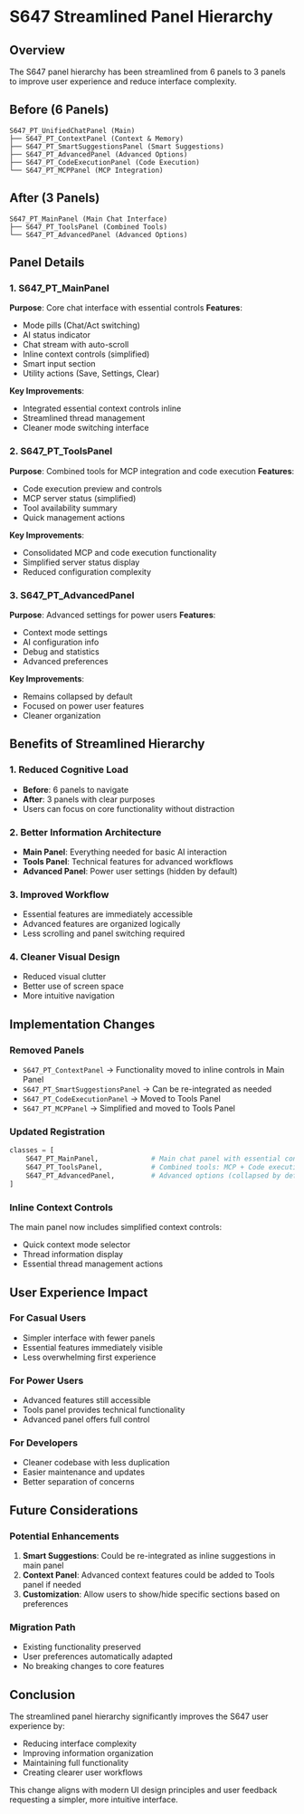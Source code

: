 # S647 Streamlined Panel Hierarchy

## Overview

The S647 panel hierarchy has been streamlined from 6 panels to 3 panels to improve user experience and reduce interface complexity.

## Before (6 Panels)

```
S647_PT_UnifiedChatPanel (Main)
├── S647_PT_ContextPanel (Context & Memory)
├── S647_PT_SmartSuggestionsPanel (Smart Suggestions)
├── S647_PT_AdvancedPanel (Advanced Options)
├── S647_PT_CodeExecutionPanel (Code Execution)
└── S647_PT_MCPPanel (MCP Integration)
```

## After (3 Panels)

```
S647_PT_MainPanel (Main Chat Interface)
├── S647_PT_ToolsPanel (Combined Tools)
└── S647_PT_AdvancedPanel (Advanced Options)
```

## Panel Details

### 1. S647_PT_MainPanel
**Purpose**: Core chat interface with essential controls
**Features**:
- Mode pills (Chat/Act switching)
- AI status indicator
- Chat stream with auto-scroll
- Inline context controls (simplified)
- Smart input section
- Utility actions (Save, Settings, Clear)

**Key Improvements**:
- Integrated essential context controls inline
- Streamlined thread management
- Cleaner mode switching interface

### 2. S647_PT_ToolsPanel
**Purpose**: Combined tools for MCP integration and code execution
**Features**:
- Code execution preview and controls
- MCP server status (simplified)
- Tool availability summary
- Quick management actions

**Key Improvements**:
- Consolidated MCP and code execution functionality
- Simplified server status display
- Reduced configuration complexity

### 3. S647_PT_AdvancedPanel
**Purpose**: Advanced settings for power users
**Features**:
- Context mode settings
- AI configuration info
- Debug and statistics
- Advanced preferences

**Key Improvements**:
- Remains collapsed by default
- Focused on power user features
- Cleaner organization

## Benefits of Streamlined Hierarchy

### 1. Reduced Cognitive Load
- **Before**: 6 panels to navigate
- **After**: 3 panels with clear purposes
- Users can focus on core functionality without distraction

### 2. Better Information Architecture
- **Main Panel**: Everything needed for basic AI interaction
- **Tools Panel**: Technical features for advanced workflows
- **Advanced Panel**: Power user settings (hidden by default)

### 3. Improved Workflow
- Essential features are immediately accessible
- Advanced features are organized logically
- Less scrolling and panel switching required

### 4. Cleaner Visual Design
- Reduced visual clutter
- Better use of screen space
- More intuitive navigation

## Implementation Changes

### Removed Panels
- `S647_PT_ContextPanel` → Functionality moved to inline controls in Main Panel
- `S647_PT_SmartSuggestionsPanel` → Can be re-integrated as needed
- `S647_PT_CodeExecutionPanel` → Moved to Tools Panel
- `S647_PT_MCPPanel` → Simplified and moved to Tools Panel

### Updated Registration
```python
classes = [
    S647_PT_MainPanel,             # Main chat panel with essential controls
    S647_PT_ToolsPanel,            # Combined tools: MCP + Code execution
    S647_PT_AdvancedPanel,         # Advanced options (collapsed by default)
]
```

### Inline Context Controls
The main panel now includes simplified context controls:
- Quick context mode selector
- Thread information display
- Essential thread management actions

## User Experience Impact

### For Casual Users
- Simpler interface with fewer panels
- Essential features immediately visible
- Less overwhelming first experience

### For Power Users
- Advanced features still accessible
- Tools panel provides technical functionality
- Advanced panel offers full control

### For Developers
- Cleaner codebase with less duplication
- Easier maintenance and updates
- Better separation of concerns

## Future Considerations

### Potential Enhancements
1. **Smart Suggestions**: Could be re-integrated as inline suggestions in main panel
2. **Context Panel**: Advanced context features could be added to Tools panel if needed
3. **Customization**: Allow users to show/hide specific sections based on preferences

### Migration Path
- Existing functionality preserved
- User preferences automatically adapted
- No breaking changes to core features

## Conclusion

The streamlined panel hierarchy significantly improves the S647 user experience by:
- Reducing interface complexity
- Improving information organization
- Maintaining full functionality
- Creating clearer user workflows

This change aligns with modern UI design principles and user feedback requesting a simpler, more intuitive interface.
